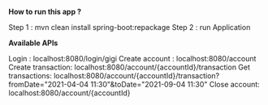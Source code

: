 **How to run this app ?** 

Step 1 : mvn clean install spring-boot:repackage
Step 2 : run Application

**Available APIs**

Login :             localhost:8080/login/gigi
Create account :    localhost:8080/account
Create transaction: localhost:8080/account/{accountId}/transaction
Get transactions:   localhost:8080/account/{accountId}/transaction?fromDate="2021-04-04 11:30"&toDate="2021-09-04 11:30"
Close account:      localhost:8080/account/{accountId}

